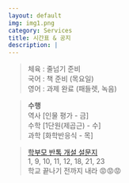 ```yaml
---
layout: default
img: img1.png
category: Services
title: 시간표 & 공지
description: |
---
```

  
  > 체육 : 줄넘기 준비           
  > 국어 : 책 준비 (목요일)         
  > 영어 : 과제 완료 (패들렛, 녹음)         
     
  > **수행**      
  > 역사 [인물 평가 - 금]      
  > 수학 [1단원(제곱근) - 수]    
  > 과학 [화학반응식 - 목]      

  > <a href = "https://forms.gle/hAUZGe9o8KbfpddZ6">학부모 반톡 개설 설문지</a>     
  > 1, 9, 10, 11, 12, 18, 21, 23       
  > 학교 끝나기 전까지 내라 😡😡😡      